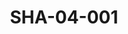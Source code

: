 ---
pid: SHA-04-001
title: SHA-04-001
language: ar
collection: شرحبيل احمد
original_label: 
rights: شرحبيل احمد
location_of_original: شرحبيل احمد
photographer_or_studio: 
scanned_from: photograph 10.7 by 12.7
_date: 1964-1965
location: الخرطوم، دار النشر التربوي
description: المدير مهدي علي شرفي سكرتير تحرير الصبيان رضا محمد عثمان المحرر محمد
  عثمان الشايقي
additional_notes: 
permission_display: 'yes'
on_server: 'no'
on_website: 'no'
permalink: /archive/ar/sha-04-001.html
layout: photo-page
---